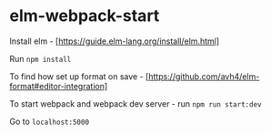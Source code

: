 # elm-webpack-start

Install elm - [https://guide.elm-lang.org/install/elm.html]

Run `npm install`

To find how set up format on save - [https://github.com/avh4/elm-format#editor-integration]

To start webpack and webpack dev server - run `npm run start:dev`

Go to `localhost:5000`
